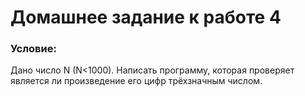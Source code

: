 # Домашнее задание к работе 4
### Условие:
Дано число N (N<1000). Написать программу, которая проверяет является ли произведение его цифр трёхзначным числом.
